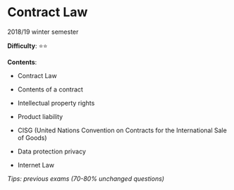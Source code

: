 # Contract Law

2018/19 winter semester

**Difficulty**: ⭐️⭐️

**Contents**:

* Contract Law

* Contents of a contract

* Intellectual property rights

* Product liability

* CISG (United Nations Convention on Contracts for the International Sale of Goods)

* Data protection privacy

* Internet Law

*Tips: previous exams (70-80% unchanged questions)*